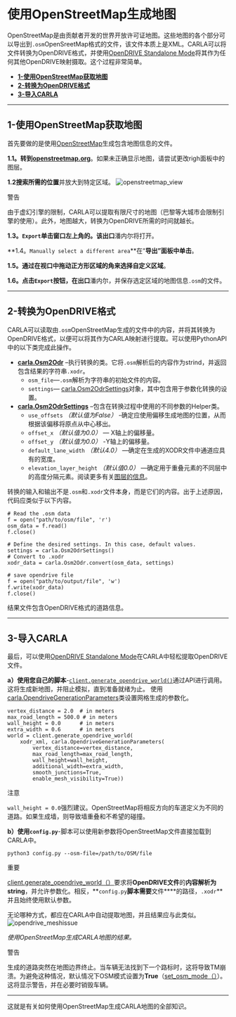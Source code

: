 # 使用OpenStreetMap生成地图

OpenStreetMap是由贡献者开发的世界开放许可证地图。这些地图的各个部分可以导出到`.osm`OpenSreetMap格式的文件，该文件本质上是XML。CARLA可以将文件转换为OpenDRIVE格式，并使用[OpenDRIVE Standalone Mode](https://carla.readthedocs.io/en/latest/tuto_G_openstreetmap/#adv_opendrive.md)将其作为任何其他OpenDRIVE映射摄取。这个过程非常简单。

*   [**1-使用OpenStreetMap获取地图**](https://carla.readthedocs.io/en/latest/tuto_G_openstreetmap/#1-obtain-a-map-with-openstreetmap)
*   [**2-转换为OpenDRIVE格式**](https://carla.readthedocs.io/en/latest/tuto_G_openstreetmap/#2-convert-to-opendrive-format)
*   [**3-导入CARLA**](https://carla.readthedocs.io/en/latest/tuto_G_openstreetmap/#3-import-into-carla)

* * *

## 1-使用OpenStreetMap获取地图

首先要做的是使用[OpenStreetMap](https://www.openstreetmap.org/)生成包含地图信息的文件。

**1.1。转到[openstreetmap.org](https://www.openstreetmap.org/)**。如果未正确显示地图，请尝试更改righ面板中的图层。

**1.2搜索所需的位置**并放大到特定区域。 ![openstreetmap_view](https://upload-images.jianshu.io/upload_images/15863171-2d04762582fb655b.jpg?imageMogr2/auto-orient/strip%7CimageView2/2/w/1240)

警告

由于虚幻引擎的限制，CARLA可以提取有限尺寸的地图（巴黎等大城市会限制引擎的使用）。此外，地图越大，转换为OpenDRIVE所需的时间就越长。

**1.3。`Export`**单击窗口左上角的。该**出口**潘内尔将打开。

**1.4。`Manually select a different area`**在“**导出”**面板中**单击**。

**1.5。**通过在视口中拖动正方形区域的角来**选择自定义区域**。

**1.6。点击`Export`按钮，**在**出口**潘内尔，并保存选定区域的地图信息`.osm`的文件。


* * *

## 2-转换为OpenDRIVE格式

CARLA可以读取由`.osm`OpenStreetMap生成的文件中的内容，并将其转换为OpenDRIVE格式，以便可以将其作为CARLA映射进行提取。可以使用PythonAPI中的以下类完成此操作。

*   **[carla.Osm2Odr](https://carla.readthedocs.io/en/latest/python_api/#carla.Osm2Odr)** –执行转换的类。它将`.osm`解析后的内容作为strind，并返回包含结果的字符串`.xodr`。
    *   `osm_file`—`.osm`解析为字符串的初始文件的内容。
    *   `settings`— [carla.Osm2OdrSettings](https://carla.readthedocs.io/en/latest/python_api/#carla.Osm2OdrSettings)对象，其中包含用于参数化转换的设置。
*   **[carla.Osm2OdrSettings](https://carla.readthedocs.io/en/latest/python_api/#carla.Osm2OdrSettings)** –包含在转换过程中使用的不同参数的Helper类。
    *   `use_offsets` *（默认值为False）* -确定应使用偏移生成地图的位置，从而根据该偏移将原点从中心移出。
    *   `offset_x` *（默认值为0.0）* — X轴上的偏移量。
    *   `offset_y` *（默认值为0.0）* -Y轴上的偏移量。
    *   `default_lane_width` *（默认4.0）* —确定在生成的XODR文件中通道应具有的宽度。
    *   `elevation_layer_height` *（默认值0.0）* —确定用于重叠元素的不同层中的高度分隔元素。阅读更多有关[图层的信息](https://wiki.openstreetmap.org/wiki/Key:layer)。

转换的输入和输出不是`.osm`和`.xodr`文件本身，而是它们的内容。出于上述原因，代码应类似于以下内容。

```
# Read the .osm data
f = open("path/to/osm/file", 'r')
osm_data = f.read()
f.close()

# Define the desired settings. In this case, default values.
settings = carla.Osm2OdrSettings()
# Convert to .xodr
xodr_data = carla.Osm2Odr.convert(osm_data, settings)

# save opendrive file
f = open("path/to/output/file", 'w')
f.write(xodr_data)
f.close()

```

结果文件包含OpenDRIVE格式的道路信息。

* * *

## 3-导入CARLA

最后，可以使用[OpenDRIVE Standalone Mode](https://carla.readthedocs.io/en/latest/tuto_G_openstreetmap/#adv_opendrive.md)在CARLA中轻松提取OpenDRIVE文件。

**a）使用您自己的脚本**-[`client.generate_opendrive_world()`](https://carla.readthedocs.io/en/latest/python_api/#carla.Client.generate_opendrive_world)通过API进行调用。这将生成新地图，并阻止模拟，直到准备就绪为止。
使用[carla.OpendriveGenerationParameters](https://carla.readthedocs.io/en/latest/python_api/#carla.OpendriveGenerationParameters)类设置网格生成的参数化。

```
vertex_distance = 2.0  # in meters
max_road_length = 500.0 # in meters
wall_height = 0.0      # in meters
extra_width = 0.6      # in meters
world = client.generate_opendrive_world(
    xodr_xml, carla.OpendriveGenerationParameters(
        vertex_distance=vertex_distance,
        max_road_length=max_road_length,
        wall_height=wall_height,
        additional_width=extra_width,
        smooth_junctions=True,
        enable_mesh_visibility=True))

```

注意

`wall_height = 0.0`强烈建议。OpenStreetMap将相反方向的车道定义为不同的道路。如果生成墙，则导致墙重叠和不希望的碰撞。

**b）使用`config.py`**-脚本可以使用新参数将OpenStreetMap文件直接加载到CARLA中。

```
python3 config.py --osm-file=/path/to/OSM/file

``` 

重要

[client.generate_opendrive_world（）](https://carla.readthedocs.io/en/latest/python_api/#carla.Client.generate_opendrive_world)要求将**OpenDRIVE文件**的**内容解析为string**，并允许参数化。相反，**`config.py`**脚本需要**文件****的路径，`.xodr`**并且始终使用默认参数。

无论哪种方式，都应在CARLA中自动提取地图，并且结果应与此类似。 ![opendrive_meshissue](https://upload-images.jianshu.io/upload_images/15863171-7274a0e081efdda8.jpg?imageMogr2/auto-orient/strip%7CimageView2/2/w/1240)

*使用OpenStreetMap生成CARLA地图的结果。*

警告

生成的道路突然在地图边界终止。当车辆无法找到下一个路标时，这将导致TM崩溃。为避免这种情况，默认情况下OSM模式设置为**True**（[set_osm_mode（）](https://carla.readthedocs.io/en/latest/python_api/#carlatrafficmanager)）。这将显示警告，并在必要时销毁车辆。

* * *

这就是有关如何使用OpenStreetMap生成CARLA地图的全部知识。
